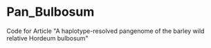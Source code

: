 # Pan_Bulbosum
Code for Article "A haplotype-resolved pangenome of the barley wild relative Hordeum bulbosum"
